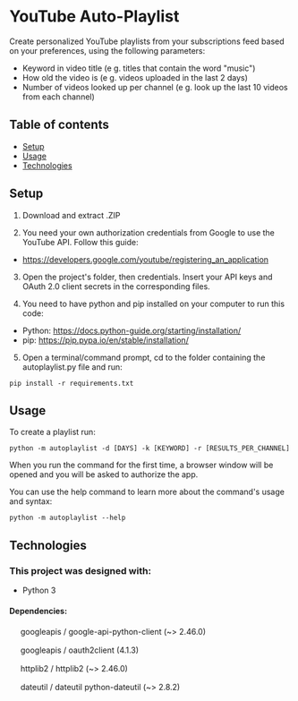 # YouTube Auto-Playlist
Create personalized YouTube playlists from your subscriptions feed based on your preferences, using the following parameters:
* Keyword in video title (e g. titles that contain the word "music")
* How old the video is (e g. videos uploaded in the last 2 days)
* Number of videos looked up per channel (e g. look up the last 10 videos from each channel)

## Table of contents
* [Setup](#setup)
* [Usage](#usage)
* [Technologies](#technologies)

## Setup
1. Download and extract .ZIP

2. You need your own authorization credentials from Google to use the YouTube API. Follow this guide: 
* https://developers.google.com/youtube/registering_an_application 

3. Open the project's folder, then credentials. Insert your API keys and OAuth 2.0 client secrets in the corresponding files.

4. You need to have python and pip installed on your computer to run this code:
  * Python: https://docs.python-guide.org/starting/installation/
  * pip: https://pip.pypa.io/en/stable/installation/

5. Open a terminal/command prompt, cd to the folder containing the autoplaylist.py file and run:
```
pip install -r requirements.txt
```
## Usage
To create a playlist run:
```
python -m autoplaylist -d [DAYS] -k [KEYWORD] -r [RESULTS_PER_CHANNEL]
```
When you run the command for the first time, a browser window will be opened and you will be asked to authorize the app.

You can use the help command to learn more about the command's usage and syntax:
```
python -m autoplaylist --help
``` 

## Technologies
### This project was designed with:
* Python 3

#### Dependencies:
<p><img src="https://avatars.githubusercontent.com/u/16785467?s=40&v=4" height="16px"></img> googleapis / google-api-python-client (~> 2.46.0)</p>
<p><img src="https://avatars.githubusercontent.com/u/16785467?s=40&v=4" height="16px"></img> googleapis / oauth2client (4.1.3)</p>
<p><img src="https://avatars.githubusercontent.com/u/17128733?s=40&v=4" height="16px"></img> httplib2 / httplib2 (~> 2.46.0)</p>
<p><img src="https://avatars.githubusercontent.com/u/9849410?s=40&v=4" height="16px"></img> dateutil / dateutil python-dateutil (~> 2.8.2)</p>
